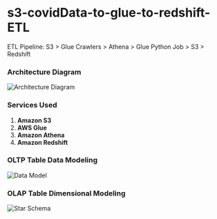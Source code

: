 ﻿# s3-covidData-to-glue-to-redshift-ETL

ETL Pipeline: S3 > Glue Crawlers > Athena > Glue Python Job > S3 > Redshift

### Architecture Diagram

![Architecture Diagram](https://raw.githubusercontent.com/rokusho235/s3-covidData-to-glue-to-redshift-ETL/main/covidProjectArch.png)

### Services Used

1.  **Amazon S3**
2.  **AWS Glue**
3.  **Amazon Athena**
4.  **Amazon Redshift**

### OLTP Table Data Modeling

![Data Model](https://raw.githubusercontent.com/rokusho235/s3-covidData-to-glue-to-redshift-ETL/main/covidDataModel.png)

### OLAP Table Dimensional Modeling

![Star Schema](https://raw.githubusercontent.com/rokusho235/s3-covidData-to-glue-to-redshift-ETL/main/covidStarSchema.png)
